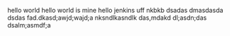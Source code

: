 hello world
hello world is mine
hello jenkins 
uff
nkbkb
dsadas
dmasdasda
dsdas
fad.dkasd;awjd;wajd;a
nksndlkasndlk
das,mdakd
dl;asdn;das
dsalm;asmdf;a
